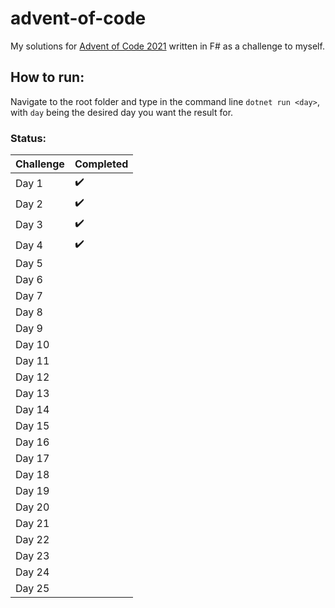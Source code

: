 # advent-of-code

My solutions for [Advent of Code 2021](https://adventofcode.com/2021 "Advent of Code") written in F# as a challenge to myself.

## How to run:
Navigate to the root folder and type in the command line `dotnet run <day>`, with `day` being the desired day you want the result for.

### Status:
Challenge | Completed
:------------ | :-------------
Day 1   |  :heavy_check_mark:
Day 2   |  :heavy_check_mark:
Day 3   |  :heavy_check_mark:
Day 4   |  :heavy_check_mark:
Day 5   |  
Day 6   |  
Day 7   |  
Day 8   |  
Day 9   |  
Day 10  |  
Day 11  |  
Day 12  |  
Day 13  |  
Day 14  |  
Day 15  |  
Day 16  |  
Day 17  |  
Day 18  |  
Day 19  |  
Day 20  |  
Day 21  |  
Day 22  |  
Day 23  |  
Day 24  |  
Day 25  |  
